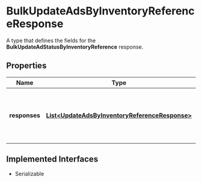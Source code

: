 

# BulkUpdateAdsByInventoryReferenceResponse

A type that defines the fields for the <b>BulkUpdateAdStatusByInventoryReference</b> response.
## Properties

Name | Type | Description | Notes
------------ | ------------- | ------------- | -------------
**responses** | [**List&lt;UpdateAdsByInventoryReferenceResponse&gt;**](UpdateAdsByInventoryReferenceResponse.md) | A list of inventory references that were processed from the request. |  [optional]


## Implemented Interfaces

* Serializable


